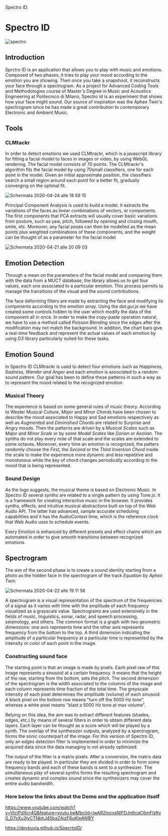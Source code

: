 Spectro ID.

# Spectro ID
![spectro](https://user-images.githubusercontent.com/63719942/80239864-39ecee80-8661-11ea-9afa-a151a5b4cdc3.gif)
## Introduction
Sprctro ID is an application that allows you to play with music and emotions. Composed of two phases, it tries to play your mood according to the emotion you are showing. Then once you take a snapshoot, it reconstructs your face through a spectrogram. As a project for Advanced Coding Tools and Methodologies course of Master's Degree in Music and Acoustics Engineering at Politecnico di Milano, Spectro Id is an experiment that shows how your face might sound. Our source of inspiration was the Aphex Twin's spectrogram since he has made a great contribution to contemporary Electronic and Ambient Music.
## Tools 

### CLMtackr
In order to detect emotions we used CLMtrackr, which is a javascript library for fitting a facial model to faces in images or video, by using WebGL rendering. The facial model consists of 70 points. The CLMtrackr's algorithm fits the facial model by using 70small classifiers, one for each point in the model. Given an initial approximate position, the classifiers search a small region around each point for a better fit, gradually converging on the optimal fit.



![Schermata 2020-04-24 alle 18 58 15](https://user-images.githubusercontent.com/63719942/80240965-08752280-8663-11ea-83bd-e5a755865fe9.png)




Principal Component Analysis is used to build a model. It extracts the variations of the faces as linear combinations of vectors, or components. The first components that PCA extracts will usually cover basic variations from posture, such as yaw, pitch, followed by opening and closing mouth, smile, etc. Moreover, any facial poses can then be modelled as the mean points plus weighted combinations of these components, and the weight can be thought of as a parameter for the facial model. 



![Schermata 2020-04-21 alle 20 09 03](https://user-images.githubusercontent.com/63719942/79898718-05ccc000-840c-11ea-9005-8a17987858bd.png)



## Emotion Detection
Through a mean on the parameters of the facial model and comparing them with the data from a MUCT database, the library allows us to get four values, each one associated to a particular emotion. This process permits to manage the transitions of the visual and the sound contributions.


The face deforming filters are made by extracting the face and modifying its components according to the emotion array. Using the *dat.gui.js* we have created some controls hidden to the user which modify the data of the component all in once. In order to make the copy-paste operation natural, we have to use a method called *Poisson Blending* since the edges after the modification may not match the background. In addition, the chart bars give a real-time feedback and represent the actual values of each emotion by using *D3* library particularly suited for these tasks.

## Emotion Sound

In Spectro ID CLMtrackr is used to detect four emotions such as *Happiness, Sadness, Wander and Anger* and each emotion is associated to a random sound pattern. Our goal has been to define these patterns in such a way as to represent the mood related to the recognized emotion

### Musical Theory

The experience is based on some general rules of music theory. According to Wester Musical Culture, *Major* and *Minor Chords* have been chosen to describe the mood associated to Happy and Sad emotions respectively as well as *Augmented* and *Diminished Chords* are related to Surprise and Angry moods. Then the patterns are driven by a *Musical Scales* such as *Major* and *Minor Scale* or by some *Modal Scales* like *Dorian* or *Aeolian*. The synths do not play every note of that scale and the scales are extended to some octaves. Moreover, every time an emotion is recognized, the patters randomly choose the *First*, the *Second* or the *Third Inversion Chord* inside the scale to make the experience more dynamic and less repetitive and monotonous while the key of chord changes periodically according to the mood that is being represented.

### Sound Design

As the logo suggests, the musical theme is based on Electronic Music. 
In Spectro ID several synths are related to a single pattern by using Tone.js. It is a framework for creating interactive music in the browser. It provides synths, effects, and intuitive musical abstractions built on top of the Web Audio API. The latter has advanced, sample accurate scheduling capabilities and it has the AudioContext time, which is the reference clock that Web Audio uses to schedule events.

Every Emotion is enhanced by different presets and effect chains which are automated in order to give smooth transitions between recognized emotions.

## Spectrogram
The aim of the second phase is to create a sound identity starting from a photo as the hidden face in the spectrogram of the track *Equation* by *Aphex Twin*. 


![Schermata 2020-04-22 alle 19 11 58](https://user-images.githubusercontent.com/63719942/80012194-388abd00-84cd-11ea-9d1f-41c654ab9551.png)


A spectrogram is a visual representation of the spectrum of the frequencies of a signal as it varies with time with the amplitude of each frequency visualized as a grayscale value. Spectrograms are used extensively in the fields of music, linguistics, sonar, radar, and speech processing, seismology, and others. 
The common format is a graph with two geometric dimensions: one axis represents time and the other axis represents frequency from the bottom to the top.  A third dimension indicating the amplitude of a particular frequency at a particular time is represented by the intensity or color of each point in the image.

### Constructing sound face
The starting point is that an image is made by pixels. Each pixel raw of this image represents a sinusoid at a certain frequency. It means that the height of the raw, starting from the bottom, sets the pitch. The second dimension of the spectrogram is the width associated to the columns of the image and each column represents time fraction of the total time. 
The greyscale intensity of each pixel determines the amplitude (volume) of each sinusoid. A black pixel on the bottom row means "turn off the 5000 Hz tone", whereas a white pixel means "blast a 5000 Hz tone at max volume".

Relying on this idea, the aim was to extract different features (shades, edges, etc.) by means of several filters in order to obtain different data layers. Each layer can be thought as a score which will be played by a synth. The overlap of the synthesizer outputs, analyzed by a spectrogram, forms the sonic counterpart of the image. For this version of Spectro ID, only an edges detection filter is implemented in order to minimize the acquired data since the data managing is not already optimized.

The output of the filter is a matrix pixels. After a conversion, the matrix data are ready to be played. In particular they are divided in order to form some frequency bands and each of these bands is sent to a synthesizer. 
The simultaneous play of several synths forms the resulting spectrogram and creates dynamic and complex sound since the synthesizers may cover the entire audio bandwidth.

### Here below the links about the Demo and the application itself

https://www.youtube.com/watch?v=VtclPdXcr4Q&feature=youtu.be&fbclid=IwAR2tocxsNlFDJn6cqC6mFlzKy0_D7sXu3lyCTNbhJ45baZAizF6uKleAWBY


https://devkuvia.github.io/SpecrtoID/





